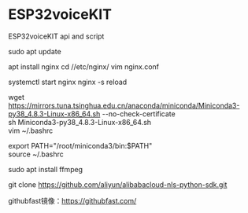# ESP32voiceKIT
ESP32voiceKIT api and script

sudo apt update

apt install nginx
cd //etc/nginx/
vim nginx.conf

systemctl start nginx
nginx -s reload


wget https://mirrors.tuna.tsinghua.edu.cn/anaconda/miniconda/Miniconda3-py38_4.8.3-Linux-x86_64.sh --no-check-certificate  
sh Miniconda3-py38_4.8.3-Linux-x86_64.sh  
vim ~/.bashrc   
 
export PATH="/root/miniconda3/bin:$PATH"  
source ~/.bashrc  

sudo apt install ffmpeg  




git clone https://github.com/aliyun/alibabacloud-nls-python-sdk.git

githubfast镜像：https://githubfast.com/
